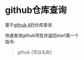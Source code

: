 # github仓库查询
 基于[github API](https://api.github.com/search/repositories)仓库查询  
 
 快速查询github项目并返回start第一个  
 指令:  
 >github [项目名称]  
